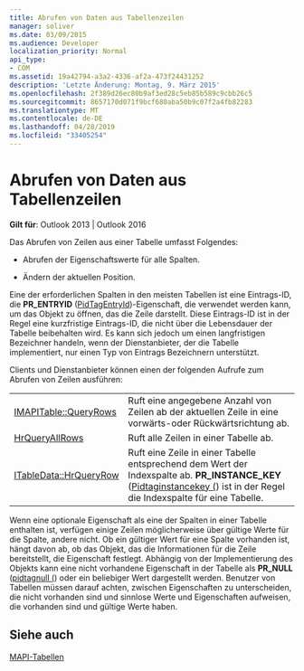 ```yaml
---
title: Abrufen von Daten aus Tabellenzeilen
manager: soliver
ms.date: 03/09/2015
ms.audience: Developer
localization_priority: Normal
api_type:
- COM
ms.assetid: 19a42794-a3a2-4336-af2a-473f24431252
description: 'Letzte Änderung: Montag, 9. März 2015'
ms.openlocfilehash: 2f389d26ec80b9af3ed28c5eb85b589c9cbb26c5
ms.sourcegitcommit: 8657170d071f9bcf680aba50b9c07f2a4fb82283
ms.translationtype: MT
ms.contentlocale: de-DE
ms.lasthandoff: 04/28/2019
ms.locfileid: "33405254"
---
```

# <a name="retrieving-data-from-table-rows"></a>Abrufen von Daten aus Tabellenzeilen

  
  
**Gilt für**: Outlook 2013 | Outlook 2016 
  
Das Abrufen von Zeilen aus einer Tabelle umfasst Folgendes:
  
- Abrufen der Eigenschaftswerte für alle Spalten.
    
- Ändern der aktuellen Position.
    
Eine der erforderlichen Spalten in den meisten Tabellen ist eine Eintrags-ID, die **PR_ENTRYID** ([PidTagEntryId](pidtagentryid-canonical-property.md))-Eigenschaft, die verwendet werden kann, um das Objekt zu öffnen, das die Zeile darstellt. Diese Eintrags-ID ist in der Regel eine kurzfristige Eintrags-ID, die nicht über die Lebensdauer der Tabelle beibehalten wird. Es kann sich jedoch um einen langfristigen Bezeichner handeln, wenn der Dienstanbieter, der die Tabelle implementiert, nur einen Typ von Eintrags Bezeichnern unterstützt.
  
Clients und Dienstanbieter können einen der folgenden Aufrufe zum Abrufen von Zeilen ausführen:
  
|||
|:-----|:-----|
|[IMAPITable::QueryRows](imapitable-queryrows.md) <br/> |Ruft eine angegebene Anzahl von Zeilen ab der aktuellen Zeile in eine vorwärts-oder Rückwärtsrichtung ab.  <br/> |
|[HrQueryAllRows](hrqueryallrows.md) <br/> |Ruft alle Zeilen in einer Tabelle ab.  <br/> |
|[ITableData::HrQueryRow](itabledata-hrqueryrow.md) <br/> |Ruft eine Zeile in einer Tabelle entsprechend dem Wert der Indexspalte ab. **PR_INSTANCE_KEY** ([Pidtaginstancekey (](pidtaginstancekey-canonical-property.md)) ist in der Regel die Indexspalte für eine Tabelle.  <br/> |
   
Wenn eine optionale Eigenschaft als eine der Spalten in einer Tabelle enthalten ist, verfügen einige Zeilen möglicherweise über gültige Werte für die Spalte, andere nicht. Ob ein gültiger Wert für eine Spalte vorhanden ist, hängt davon ab, ob das Objekt, das die Informationen für die Zeile bereitstellt, die Eigenschaft festlegt. Abhängig von der Implementierung des Objekts kann eine nicht vorhandene Eigenschaft in der Tabelle als **PR_NULL** ([pidtagnull (](pidtagnull-canonical-property.md)) oder ein beliebiger Wert dargestellt werden. Benutzer von Tabellen müssen darauf achten, zwischen Eigenschaften zu unterscheiden, die nicht vorhanden sind und sinnlose Werte und Eigenschaften aufweisen, die vorhanden sind und gültige Werte haben. 
  
## <a name="see-also"></a>Siehe auch



[MAPI-Tabellen](mapi-tables.md)

